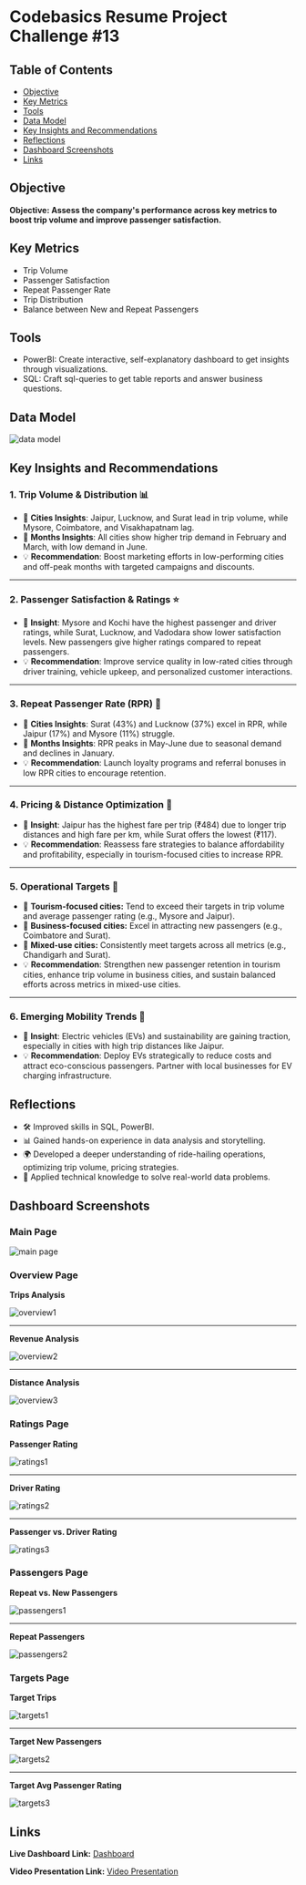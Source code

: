 # Codebasics Resume Project Challenge #13

## Table of Contents
- [Objective](#objective)
- [Key Metrics](#key-metrics)
- [Tools](#tools)
- [Data Model](#data-model)
- [Key Insights and Recommendations](#key-insights-and-recommendations)
- [Reflections](#reflections)
- [Dashboard Screenshots](#dashboard-screenshots)
- [Links](#links)

## Objective
**Objective: Assess the company's performance across key metrics to boost trip volume and improve passenger satisfaction.**

## Key Metrics

- Trip Volume
- Passenger Satisfaction
- Repeat Passenger Rate
- Trip Distribution
- Balance between New and Repeat Passengers

## Tools

- PowerBI: Create interactive, self-explanatory dashboard to get insights through visualizations.
- SQL: Craft sql-queries to get table reports and answer business questions.

## Data Model

![data model](readme_images/data_model.png)

## Key Insights and Recommendations


### **1. Trip Volume & Distribution 📊**
- 🔹 **Cities Insights**: Jaipur, Lucknow, and Surat lead in trip volume, while Mysore, Coimbatore, and Visakhapatnam lag.  
- 🔹 **Months Insights**: All cities show higher trip demand in February and March, with low demand in June.  
- 💡 **Recommendation**: Boost marketing efforts in low-performing cities and off-peak months with targeted campaigns and discounts.  

---

### **2. Passenger Satisfaction & Ratings ⭐**
- 🔹 **Insight**: Mysore and Kochi have the highest passenger and driver ratings, while Surat, Lucknow, and Vadodara show lower satisfaction levels. New passengers give higher ratings compared to repeat passengers.  
- 💡 **Recommendation**: Improve service quality in low-rated cities through driver training, vehicle upkeep, and personalized customer interactions.  

---

### **3. Repeat Passenger Rate (RPR) 🔄**
- 🔹 **Cities Insights**: Surat (43%) and Lucknow (37%) excel in RPR, while Jaipur (17%) and Mysore (11%) struggle.  
- 🔹 **Months Insights**: RPR peaks in May-June due to seasonal demand and declines in January.  
- 💡 **Recommendation**: Launch loyalty programs and referral bonuses in low RPR cities to encourage retention.  

---

### **4. Pricing & Distance Optimization 💸**
- 🔹 **Insight**: Jaipur has the highest fare per trip (₹484) due to longer trip distances and high fare per km, while Surat offers the lowest (₹117).  
- 💡 **Recommendation**: Reassess fare strategies to balance affordability and profitability, especially in tourism-focused cities to increase RPR.  

---

### **5. Operational Targets 🎯**
- 🔹 **Tourism-focused cities:** Tend to exceed their targets in trip volume and average passenger rating (e.g., Mysore and Jaipur).  
- 🔹 **Business-focused cities:** Excel in attracting new passengers (e.g., Coimbatore and Surat).  
- 🔹 **Mixed-use cities:** Consistently meet targets across all metrics (e.g., Chandigarh and Surat).  
- 💡 **Recommendation**: Strengthen new passenger retention in tourism cities, enhance trip volume in business cities, and sustain balanced efforts across metrics in mixed-use cities.  

---

### **6. Emerging Mobility Trends 🌱**
- 🔹 **Insight**: Electric vehicles (EVs) and sustainability are gaining traction, especially in cities with high trip distances like Jaipur.  
- 💡 **Recommendation**: Deploy EVs strategically to reduce costs and attract eco-conscious passengers. Partner with local businesses for EV charging infrastructure.  

## Reflections

- 🛠️ Improved skills in SQL, PowerBI.  
- 📊 Gained hands-on experience in data analysis and storytelling.  
- 🌍 Developed a deeper understanding of ride-hailing operations, optimizing trip volume, pricing strategies.
- 🚀 Applied technical knowledge to solve real-world data problems.  


## Dashboard Screenshots

### Main Page

![main page](readme_images/main_page.png)

### Overview Page

**Trips Analysis**

![overview1](readme_images/overview1.png)

---

**Revenue Analysis**

![overview2](readme_images/overview2.png)

---

**Distance Analysis**

![overview3](readme_images/overview3.png)

### Ratings Page

**Passenger Rating**

![ratings1](readme_images/ratings1.png)

---

**Driver Rating**

![ratings2](readme_images/ratings2.png)

---

**Passenger vs. Driver Rating**

![ratings3](readme_images/ratings3.png)

### Passengers Page

**Repeat vs. New Passengers**

![passengers1](readme_images/passengers1.png)

---

**Repeat Passengers**

![passengers2](readme_images/passengers2.png)

### Targets Page

**Target Trips**

![targets1](readme_images/targets1.png)

---

**Target New Passengers**

![targets2](readme_images/targets2.png)

---

**Target Avg Passenger Rating**

![targets3](readme_images/targets3.png)

## Links

**Live Dashboard Link:** [Dashboard](https://app.powerbi.com/view?r=eyJrIjoiODQ0YzEwNzgtNmJkYy00YmYyLWIyNDUtOGQ2MDk1ZDEyZDk2IiwidCI6ImI2OTBkMDhlLWY5OTctNDFhNi1hMzhiLWM3MzJhZjA5OTkzYiIsImMiOjh9)

**Video Presentation Link:** [Video Presentation](https://youtu.be/iNzZYb9-qSE)